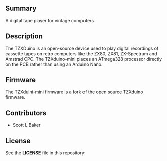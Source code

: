 
## Summary

A digital tape player for vintage computers

## Description

The TZXDuino is an open-source device used to play digital recordings of cassette tapes on retro computers like the ZX80, ZX81, ZX-Spectrum and Amstrad CPC. The TZXduino-mini places an ATmega328 processor directly on the PCB rather than using an Arduino Nano.

## Firmware

The TZXduini-mini firmware is a fork of the open source TZXduino firmware.

## Contributors

* Scott L Baker

## License

See the **LICENSE** file in this repository


